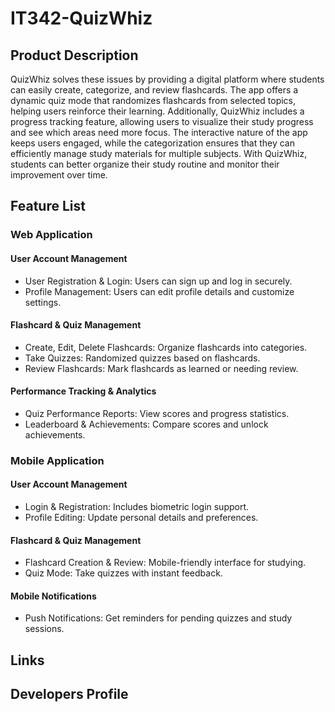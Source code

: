# IT342-QuizWhiz


## Product Description

QuizWhiz solves these issues by providing a digital platform where students can easily create, categorize, and review flashcards. The app offers a dynamic quiz mode that randomizes flashcards from selected topics, helping users reinforce their learning. Additionally, QuizWhiz includes a progress tracking feature, allowing users to visualize their study progress and see which areas need more focus. The interactive nature of the app keeps users engaged, while the categorization ensures that they can efficiently manage study materials for multiple subjects. With QuizWhiz, students can better organize their study routine and monitor their improvement over time.


## Feature List

### Web Application

#### User Account Management
* User Registration & Login: Users can sign up and log in securely.
* Profile Management: Users can edit profile details and customize settings.
#### Flashcard & Quiz Management
* Create, Edit, Delete Flashcards: Organize flashcards into categories.
* Take Quizzes: Randomized quizzes based on flashcards.
* Review Flashcards: Mark flashcards as learned or needing review.
#### Performance Tracking & Analytics
* Quiz Performance Reports: View scores and progress statistics.
* Leaderboard & Achievements: Compare scores and unlock achievements.

### Mobile Application

#### User Account Management
* Login & Registration: Includes biometric login support.
* Profile Editing: Update personal details and preferences.
#### Flashcard & Quiz Management
* Flashcard Creation & Review: Mobile-friendly interface for studying.
* Quiz Mode: Take quizzes with instant feedback.
#### Mobile Notifications
* Push Notifications: Get reminders for pending quizzes and study sessions.


## Links

## Developers Profile



